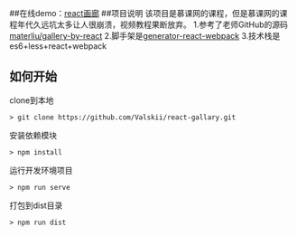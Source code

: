 ##在线demo：[react画廊](https://valskii.github.io/react-gallary/)
##项目说明
该项目是慕课网的课程，但是慕课网的课程年代久远坑太多让人很崩溃，视频教程果断放弃。
1.参考了老师GitHub的源码[materliu/gallery-by-react](https://github.com/materliu/gallery-by-react)
2.脚手架是[generator-react-webpack](https://github.com/react-webpack-generators/generator-react-webpack)
3.技术栈是es6+less+react+webpack
## 如何开始
clone到本地
```
> git clone https://github.com/Valskii/react-gallary.git

```
安装依赖模块
```
> npm install
```

运行开发环境项目
```
> npm run serve
```
打包到dist目录
```
> npm run dist
```